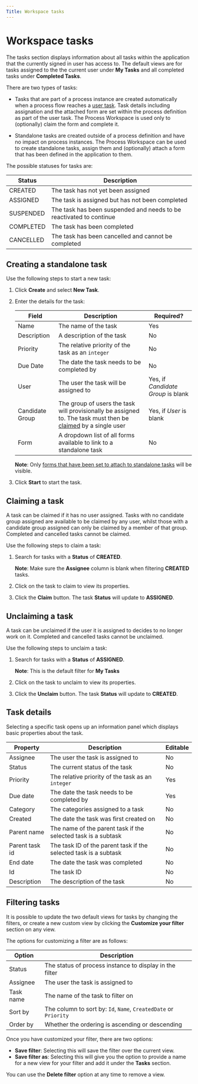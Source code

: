 ```yaml
---
Title: Workspace tasks
---
```


# Workspace tasks
The tasks section displays information about all tasks within the application that the currently signed in user has access to. The default views are for tasks assigned to the the current user under **My Tasks** and all completed tasks under **Completed Tasks**. 

There are two types of tasks: 

* Tasks that are part of a process instance are created automatically when a process flow reaches a [user task](../modeling/processes/bpmn/user.md). Task details including assignation and the attached form are set within the process definition as part of the user task. The Process Workspace is used only to (optionally) claim the form and complete it.

* Standalone tasks are created outside of a process definition and have no impact on process instances. The Process Workspace can be used to create standalone tasks, assign them and (optionally) attach a form that has been defined in the application to them. 

The possible statuses for tasks are:

| Status | Description |
| ------ | ----------- |
| CREATED | The task has not yet been assigned |
| ASSIGNED | The task is assigned but has not been completed |
| SUSPENDED | The task has been suspended and needs to be reactivated to continue |
| COMPLETED | The task has been completed |
| CANCELLED | The task has been cancelled and cannot be completed |

## Creating a standalone task
Use the following steps to start a new task:

1. Click **Create** and select **New Task**.
2. Enter the details for the task:

 	| Field | Description | Required? |
 	| ----- | ----------- | --------- |
 	| Name | The name of the task | Yes |
 	| Description | A description of the task | No |
 	| Priority | The relative priority of the task as an `integer` | No |
 	| Due Date | The date the task needs to be completed by | No |
 	| User | The user the task will be assigned to | Yes, if *Candidate Group* is blank |
 	| Candidate Group | The group of users the task will provisionally be assigned to. The task must then be [claimed](#claiming-a-task) by a single user | Yes, if *User* is blank |
 	| Form | A dropdown list of all forms available to link to a standalone task | No | 

	**Note**: Only [forms that have been set to attach to standalone tasks](../modeling/modeling-forms/README.md#forms-in-standalone-tasks) will be visible. 

3. Click **Start** to start the task. 

## Claiming a task
A task can be claimed if it has no user assigned. Tasks with no candidate group assigned are available to be claimed by any user, whilst those with a candidate group assigned can only be claimed by a member of that group. Completed and cancelled tasks cannot be claimed. 

Use the following steps to claim a task: 

1. Search for tasks with a **Status** of **CREATED**. 

	**Note**: Make sure the **Assignee** column is blank when filtering **CREATED** tasks.

2. Click on the task to claim to view its properties.
3. Click the **Claim** button. The task **Status** will update to **ASSIGNED**.  

## Unclaiming a task
A task can be unclaimed if the user it is assigned to decides to no longer work on it. Completed and cancelled tasks cannot be unclaimed.  

Use the following steps to unclaim a task:

1. Search for tasks with a **Status** of **ASSIGNED**.

	**Note**: This is the default filter for **My Tasks** 

2. Click on the task to unclaim to view its properties.
3. Click the **Unclaim** button. The task **Status** will update to **CREATED**. 

## Task details
Selecting a specific task opens up an information panel which displays basic properties about the task. 

| Property | Description | Editable | 
| -------- | ----------- | -------- | 
| Assignee | The user the task is assigned to | No |
| Status | The current status of the task | No | 
| Priority | The relative priority of the task as an `integer` | Yes | 
| Due date | The date the task needs to be completed by | Yes |
| Category | The categories assigned to a task | No |
| Created | The date the task was first created on | No |
| Parent name | The name of the parent task if the selected task is a subtask | No |
| Parent task id | The task ID of the parent task if the selected task is a subtask | No |
| End date | The date the task was completed| No |
| Id | The task ID | No |
| Description | The description of the task | No |

## Filtering tasks
It is possible to update the two default views for tasks by changing the filters, or create a new custom view by clicking the **Customize your filter** section on any view. 

The options for customizing a filter are as follows: 

| Option | Description | 
| ------ | ----------- |
| Status | The status of process instance to display in the filter |
| Assignee | The user the task is assigned to |
| Task name | The name of the task to filter on | 
| Sort by | The column to sort by: `Id`, `Name`, `CreatedDate` or `Priority` | 
| Order by | Whether the ordering is ascending or descending |

Once you have customized your filter, there are two options: 

* **Save filter**: Selecting this will save the filter over the current view.
* **Save filter as**: Selecting this will give you the option to provide a name for a new view for your filter and add it under the **Tasks** section. 

You can use the **Delete filter** option at any time to remove a view. 
